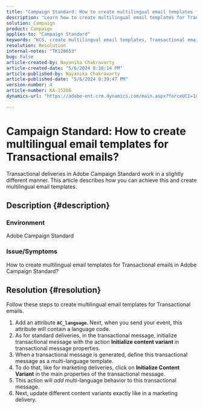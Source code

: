 ```yaml
---
title: "Campaign Standard: How to create multilingual email templates for Transactional emails?"
description: "Learn how to create multilingual email templates for Transactional emails in Adobe Campaign Standard."
solution: Campaign
product: Campaign
applies-to: "Campaign Standard"
keywords: "KCS, create multilingual email templates, Transactional emails, ACS, campaign standard"
resolution: Resolution
internal-notes: "TK128653"
bug: False
article-created-by: Nayanika Chakravarty
article-created-date: "5/6/2024 8:18:14 PM"
article-published-by: Nayanika Chakravarty
article-published-date: "5/6/2024 8:39:47 PM"
version-number: 4
article-number: KA-15206
dynamics-url: "https://adobe-ent.crm.dynamics.com/main.aspx?forceUCI=1&pagetype=entityrecord&etn=knowledgearticle&id=0eca0ebf-e50b-ef11-9f8a-6045bd0065b6"

---
```

# Campaign Standard: How to create multilingual email templates for Transactional emails?


Transactional deliveries in Adobe Campaign Standard work in a slightly different manner. This article describes how you can achieve this and create multilingual email templates.

## Description {#description}


### <b>Environment</b>

Adobe Campaign Standard

### <b>Issue/Symptoms</b>

How to create multilingual email templates for Transactional emails in Adobe Campaign Standard?


## Resolution {#resolution}




Follow these steps to create multilingual email templates for Transactional emails.



1. Add an attribute <b>`AC_language`. </b>Next, when you send your event, this attribute will contain a language code.
2. As for standard deliveries, in the transactional message, initialize transactional message with the action <b>Initialize content variant </b>in transactional message properties.
3. When a transactional message is generated, define this transactional message as a multi-language template.
4. To do that, like for marketing deliveries, click on <b>Initialize Content Variant</b> in the main properties of the transactional message.
5. This action will *add* multi-language behavior to this transactional message.
6. Next, update different content variants exactly like in a marketing delivery.


